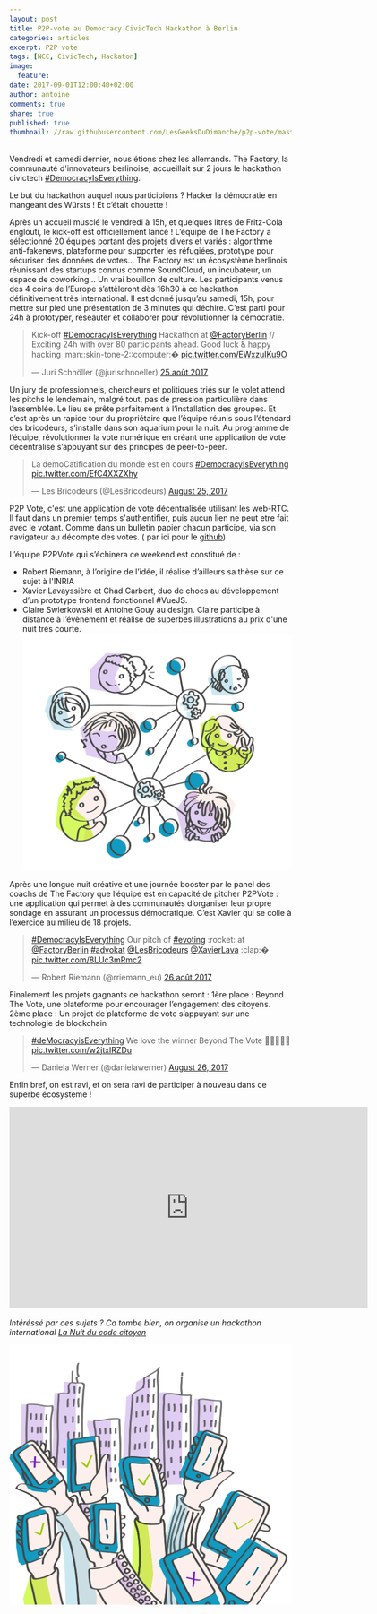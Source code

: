 ```yaml
---
layout: post
title: P2P-vote au Democracy CivicTech Hackathon à Berlin
categories: articles
excerpt: P2P vote
tags: [NCC, CivicTech, Hackaton]
image:
  feature: 
date: 2017-09-01T12:00:40+02:00
author: antoine
comments: true
share: true
published: true
thumbnail: //raw.githubusercontent.com/LesGeeksDuDimanche/p2p-vote/master/src/assets/landing-page.png
---
```

Vendredi et samedi dernier, nous étions chez les allemands. The Factory, la communauté d'innovateurs berlinoise, accueillait sur 2 jours le hackathon civictech [#DemocracyIsEverything](https://twitter.com/search?src=typd&q=%23democracyiseverything).

Le but du hackathon auquel nous participions ? Hacker la démocratie en mangeant des Würsts !
Et c’était chouette !

Après un accueil musclé le vendredi à 15h, et quelques litres de Fritz-Cola englouti, le kick-off est officiellement lancé ! L’équipe de The Factory a sélectionné 20 équipes portant des projets divers et variés : algorithme anti-fakenews, plateforme pour supporter les réfugiées, prototype pour sécuriser des données de votes… The Factory est un écosystème berlinois réunissant des startups connus comme SoundCloud, un incubateur, un espace de coworking… Un vrai bouillon de culture. Les participants venus des 4 coins de l’Europe s’attèleront dès 16h30 à ce hackathon définitivement très international. Il est donné jusqu’au samedi, 15h, pour mettre sur pied une présentation de 3 minutes qui déchire. C’est parti pour 24h à prototyper, réseauter et collaborer pour révolutionner la démocratie.

<blockquote class="twitter-tweet" data-lang="fr"><p lang="en" dir="ltr">Kick-off <a href="https://twitter.com/hashtag/DemocracyIsEverything?src=hash">#DemocracyIsEverything</a> Hackathon at <a href="https://twitter.com/FactoryBerlin">@FactoryBerlin</a> // Exciting 24h with over 80 participants ahead. Good luck & happy hacking :man::skin-tone-2:‍:computer:� <a href="https://t.co/EWxzuIKu9O">pic.twitter.com/EWxzuIKu9O</a></p>&mdash; Juri Schnöller (@jurischnoeller) <a href="https://twitter.com/jurischnoeller/status/901089206918942720">25 août 2017</a></blockquote>

Un jury de professionnels, chercheurs et politiques triés sur le volet attend les pitchs le lendemain, malgré tout, pas de pression particulière dans l’assemblée. Le lieu se prête parfaitement à l’installation des groupes. Et c’est après un rapide tour du propriétaire que l’équipe réunis sous l’étendard des bricodeurs, s’installe dans son aquarium pour la nuit. Au programme de l’équipe, révolutionner la vote numérique en créant une application de vote décentralisé s’appuyant sur des principes de peer-to-peer.

<blockquote class="twitter-tweet" data-lang="en"><p lang="fr" dir="ltr">La demoCatification du monde est en cours <a href="https://twitter.com/hashtag/DemocracyIsEverything?src=hash">#DemocracyIsEverything</a> <a href="https://t.co/EfC4XXZXhy">pic.twitter.com/EfC4XXZXhy</a></p>&mdash; Les Bricodeurs (@LesBricodeurs) <a href="https://twitter.com/LesBricodeurs/status/901121294468558850">August 25, 2017</a></blockquote>

P2P Vote, c'est une application de vote décentralisée utilisant les web-RTC. Il faut dans un premier temps s'authentifier, puis aucun lien ne peut etre fait avec le votant. Comme dans un bulletin papier chacun participe, via son navigateur au décompte des votes. ( par ici pour le [github](https://github.com/LesGeeksDuDimanche/p2p-vote/)) 

L’équipe P2PVote qui s’échinera ce weekend est constitué de :

* Robert Riemann, à l’origine de l’idée, il réalise d’ailleurs sa thèse sur ce sujet à l'INRIA
* Xavier Lavayssière et Chad Carbert, duo de chocs au développement d’un prototype frontend fonctionnel #VueJS.
* Claire Swierkowski et Antoine Gouy au design. Claire participe à distance à l’évènement et réalise de superbes illustrations au prix d'une nuit très courte. ![illustration](//raw.githubusercontent.com/LesGeeksDuDimanche/p2p-vote/master/src/assets/easytohandle_illu.png)

Après une longue nuit créative et une journée booster par le panel des coachs de The Factory que l’équipe est en capacité de pitcher P2PVote : une application qui permet à des communautés d’organiser leur propre sondage en assurant un processus démocratique. C’est Xavier qui se colle à l’exercice au milieu de 18 projets.

<blockquote class="twitter-tweet" data-lang="fr"><p lang="en" dir="ltr"><a href="https://twitter.com/hashtag/DemocracyIsEverything?src=hash">#DemocracyIsEverything</a> Our pitch of <a href="https://twitter.com/hashtag/evoting?src=hash">#evoting</a> :rocket: at <a href="https://twitter.com/FactoryBerlin">@FactoryBerlin</a> <a href="https://twitter.com/hashtag/advokat?src=hash">#advokat</a> <a href="https://twitter.com/LesBricodeurs">@LesBricodeurs</a> <a href="https://twitter.com/XavierLava">@XavierLava</a> :clap:� <a href="https://t.co/8LUc3mRmc2">pic.twitter.com/8LUc3mRmc2</a></p>&mdash; Robert Riemann (@rriemann_eu) <a href="https://twitter.com/rriemann_eu/status/901469275302580224">26 août 2017</a></blockquote>

Finalement les projets gagnants ce hackathon seront :
1ère place : Beyond The Vote, une plateforme pour encourager l’engagement des citoyens.
2ème place : Un projet de plateforme de vote s’appuyant sur une technologie de blockchain
<blockquote class="twitter-tweet" data-lang="en"><p lang="en" dir="ltr"><a href="https://twitter.com/hashtag/deMocracyisEverything?src=hash">#deMocracyisEverything</a> We love the winner Beyond The Vote 👏👏👏👏👏 <a href="https://t.co/w2jtxIRZDu">pic.twitter.com/w2jtxIRZDu</a></p>&mdash; Daniela Werner (@danielawerner) <a href="https://twitter.com/danielawerner/status/901487702629134338">August 26, 2017</a></blockquote>


Enfin bref, on est ravi, et on sera ravi de participer à nouveau dans ce superbe écosystème !


<iframe src="https://player.vimeo.com/video/231565924" width="640" height="360" frameborder="0" webkitallowfullscreen mozallowfullscreen allowfullscreen></iframe>

<script async src="//platform.twitter.com/widgets.js" charset="utf-8"></script>

_Intéréssé par ces sujets ? Ca tombe bien, on organise un hackathon international [La Nuit du code citoyen](https://codecitoyen.github.io/)_ 

![democracy](//raw.githubusercontent.com/LesGeeksDuDimanche/p2p-vote/master/src/assets/heroslide_left.png)
